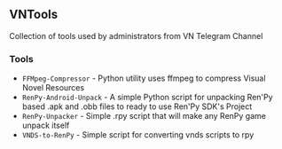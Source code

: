 ## VNTools
Collection of tools used by administrators from VN Telegram Channel

### Tools
* `FFMpeg-Compressor` - Python utility uses ffmpeg to compress Visual Novel Resources
* `RenPy-Android-Unpack` - A simple Python script for unpacking Ren'Py based .apk and .obb files to ready to use Ren'Py SDK's Project
* `RenPy-Unpacker` - Simple .rpy script that will make any RenPy game unpack itself
* `VNDS-to-RenPy` - Simple script for converting vnds scripts to rpy
